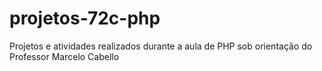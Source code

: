# projetos-72c-php
Projetos e atividades realizados durante a aula de PHP sob orientação do Professor Marcelo Cabello
